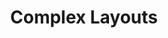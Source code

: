 ---
title: Complex Layouts

slides: 

  - content: |

      # Complex Layouts



  - content: |

      ## FlexBox

  - content: |

      New-school answer to floats.






  - content: |

      ## Columns


  - content: |

      Columns should never contain enough data that you can't view the whole thing at once.

  - content: |

      Good example: Profile pics

  - content: |

      Bad example: Article

  - content: |

      Okay example: Article with 100% height - but think about mobile too!






  - content: |

      ## Navigation bar






  - content: |

      ## Something else








---